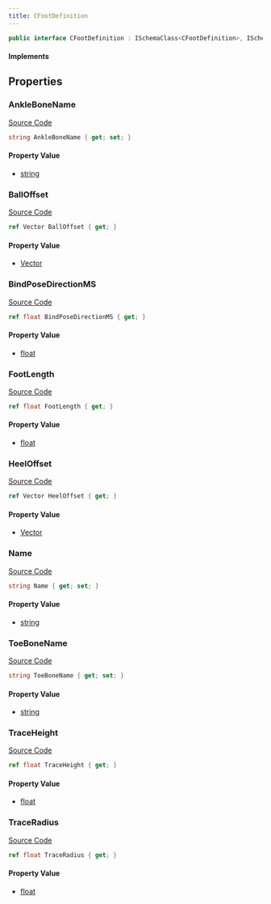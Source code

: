 ```yaml
---
title: CFootDefinition
---
```


```csharp
public interface CFootDefinition : ISchemaClass<CFootDefinition>, ISchemaField, ISchemaClass, INativeHandle
```

#### Implements

## Properties

### AnkleBoneName

[Source Code](https://github.com/swiftly-solution/swiftlys2/blob/beta/managed/src/SwiftlyS2.Generated/Schemas/Interfaces/CFootDefinition.cs#L18)

```csharp
string AnkleBoneName { get; set; }
```

#### Property Value

- [string](https://learn.microsoft.com/dotnet/api/system.string)

### BallOffset

[Source Code](https://github.com/swiftly-solution/swiftlys2/blob/beta/managed/src/SwiftlyS2.Generated/Schemas/Interfaces/CFootDefinition.cs#L22)

```csharp
ref Vector BallOffset { get; }
```

#### Property Value

- [Vector](/docs/api/shared/natives/vector)

### BindPoseDirectionMS

[Source Code](https://github.com/swiftly-solution/swiftlys2/blob/beta/managed/src/SwiftlyS2.Generated/Schemas/Interfaces/CFootDefinition.cs#L28)

```csharp
ref float BindPoseDirectionMS { get; }
```

#### Property Value

- [float](https://learn.microsoft.com/dotnet/api/system.single)

### FootLength

[Source Code](https://github.com/swiftly-solution/swiftlys2/blob/beta/managed/src/SwiftlyS2.Generated/Schemas/Interfaces/CFootDefinition.cs#L26)

```csharp
ref float FootLength { get; }
```

#### Property Value

- [float](https://learn.microsoft.com/dotnet/api/system.single)

### HeelOffset

[Source Code](https://github.com/swiftly-solution/swiftlys2/blob/beta/managed/src/SwiftlyS2.Generated/Schemas/Interfaces/CFootDefinition.cs#L24)

```csharp
ref Vector HeelOffset { get; }
```

#### Property Value

- [Vector](/docs/api/shared/natives/vector)

### Name

[Source Code](https://github.com/swiftly-solution/swiftlys2/blob/beta/managed/src/SwiftlyS2.Generated/Schemas/Interfaces/CFootDefinition.cs#L16)

```csharp
string Name { get; set; }
```

#### Property Value

- [string](https://learn.microsoft.com/dotnet/api/system.string)

### ToeBoneName

[Source Code](https://github.com/swiftly-solution/swiftlys2/blob/beta/managed/src/SwiftlyS2.Generated/Schemas/Interfaces/CFootDefinition.cs#L20)

```csharp
string ToeBoneName { get; set; }
```

#### Property Value

- [string](https://learn.microsoft.com/dotnet/api/system.string)

### TraceHeight

[Source Code](https://github.com/swiftly-solution/swiftlys2/blob/beta/managed/src/SwiftlyS2.Generated/Schemas/Interfaces/CFootDefinition.cs#L30)

```csharp
ref float TraceHeight { get; }
```

#### Property Value

- [float](https://learn.microsoft.com/dotnet/api/system.single)

### TraceRadius

[Source Code](https://github.com/swiftly-solution/swiftlys2/blob/beta/managed/src/SwiftlyS2.Generated/Schemas/Interfaces/CFootDefinition.cs#L32)

```csharp
ref float TraceRadius { get; }
```

#### Property Value

- [float](https://learn.microsoft.com/dotnet/api/system.single)

